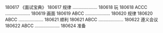 180617  《面试宝典》
180617  规律
....................
180618  玩
180618  ACCC
....................
180619  画面
180619  ABCC
....................
180620  规律
180620  ABCC
....................
180621  顺利
180621  ABCC
....................
180622  遵义会议
180622  ABCC
....................
180624  准备

